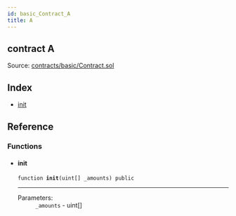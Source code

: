 ```yaml
---
id: basic_Contract_A
title: A
---
```


<div class="contract-doc"><div class="contract"><h2 class="contract-header"><span class="contract-kind">contract</span> A</h2><div class="source">Source: <a href="https://github.com/FriendlyUser/solidity-smart-contracts//blob/v0.2.0/contracts/basic/Contract.sol" target="_blank">contracts/basic/Contract.sol</a></div></div><div class="index"><h2>Index</h2><ul><li><a href="basic_Contract_A.html#init">init</a></li></ul></div><div class="reference"><h2>Reference</h2><div class="functions"><h3>Functions</h3><ul><li><div class="item function"><span id="init" class="anchor-marker"></span><h4 class="name">init</h4><div class="body"><code class="signature">function <strong>init</strong><span>(uint[] _amounts) </span><span>public </span></code><hr/><dl><dt><span class="label-parameters">Parameters:</span></dt><dd><div><code>_amounts</code> - uint[]</div></dd></dl></div></div></li></ul></div></div></div>
